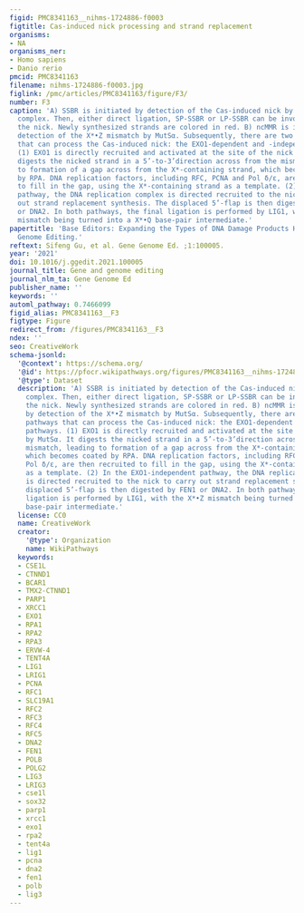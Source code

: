 ```yaml
---
figid: PMC8341163__nihms-1724886-f0003
figtitle: Cas-induced nick processing and strand replacement
organisms:
- NA
organisms_ner:
- Homo sapiens
- Danio rerio
pmcid: PMC8341163
filename: nihms-1724886-f0003.jpg
figlink: /pmc/articles/PMC8341163/figure/F3/
number: F3
caption: 'A) SSBR is initiated by detection of the Cas-induced nick by the XRCC1/PARP1
  complex. Then, either direct ligation, SP-SSBR or LP-SSBR can be involved to re-seal
  the nick. Newly synthesized strands are colored in red. B) ncMMR is initiated by
  detection of the X*•Z mismatch by MutSα. Subsequently, there are two potential pathways
  that can process the Cas-induced nick: the EXO1-dependent and -independent pathways.
  (1) EXO1 is directly recruited and activated at the site of the nick by MutSα. It
  digests the nicked strand in a 5’-to-3’direction across from the mismatch, leading
  to formation of a gap across from the X*-containing strand, which becomes coated
  by RPA. DNA replication factors, including RFC, PCNA and Pol δ/ε, are then recruited
  to fill in the gap, using the X*-containing strand as a template. (2) In the EXO1-independent
  pathway, the DNA replication complex is directed recruited to the nick to carry
  out strand replacement synthesis. The displaced 5’-flap is then digested by FEN1
  or DNA2. In both pathways, the final ligation is performed by LIG1, with the X*•Z
  mismatch being turned into a X*•Q base-pair intermediate.'
papertitle: 'Base Editors: Expanding the Types of DNA Damage Products Harnessed for
  Genome Editing.'
reftext: Sifeng Gu, et al. Gene Genome Ed. ;1:100005.
year: '2021'
doi: 10.1016/j.ggedit.2021.100005
journal_title: Gene and genome editing
journal_nlm_ta: Gene Genome Ed
publisher_name: ''
keywords: ''
automl_pathway: 0.7466099
figid_alias: PMC8341163__F3
figtype: Figure
redirect_from: /figures/PMC8341163__F3
ndex: ''
seo: CreativeWork
schema-jsonld:
  '@context': https://schema.org/
  '@id': https://pfocr.wikipathways.org/figures/PMC8341163__nihms-1724886-f0003.html
  '@type': Dataset
  description: 'A) SSBR is initiated by detection of the Cas-induced nick by the XRCC1/PARP1
    complex. Then, either direct ligation, SP-SSBR or LP-SSBR can be involved to re-seal
    the nick. Newly synthesized strands are colored in red. B) ncMMR is initiated
    by detection of the X*•Z mismatch by MutSα. Subsequently, there are two potential
    pathways that can process the Cas-induced nick: the EXO1-dependent and -independent
    pathways. (1) EXO1 is directly recruited and activated at the site of the nick
    by MutSα. It digests the nicked strand in a 5’-to-3’direction across from the
    mismatch, leading to formation of a gap across from the X*-containing strand,
    which becomes coated by RPA. DNA replication factors, including RFC, PCNA and
    Pol δ/ε, are then recruited to fill in the gap, using the X*-containing strand
    as a template. (2) In the EXO1-independent pathway, the DNA replication complex
    is directed recruited to the nick to carry out strand replacement synthesis. The
    displaced 5’-flap is then digested by FEN1 or DNA2. In both pathways, the final
    ligation is performed by LIG1, with the X*•Z mismatch being turned into a X*•Q
    base-pair intermediate.'
  license: CC0
  name: CreativeWork
  creator:
    '@type': Organization
    name: WikiPathways
  keywords:
  - CSE1L
  - CTNND1
  - BCAR1
  - TMX2-CTNND1
  - PARP1
  - XRCC1
  - EXO1
  - RPA1
  - RPA2
  - RPA3
  - ERVW-4
  - TENT4A
  - LIG1
  - LRIG1
  - PCNA
  - RFC1
  - SLC19A1
  - RFC2
  - RFC3
  - RFC4
  - RFC5
  - DNA2
  - FEN1
  - POLB
  - POLG2
  - LIG3
  - LRIG3
  - cse1l
  - sox32
  - parp1
  - xrcc1
  - exo1
  - rpa2
  - tent4a
  - lig1
  - pcna
  - dna2
  - fen1
  - polb
  - lig3
---
```

